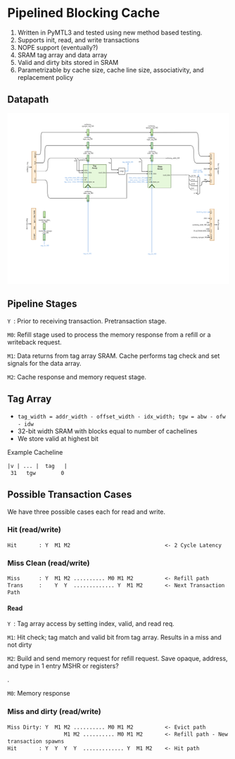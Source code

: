 
# Pipelined Blocking Cache 
1. Written in PyMTL3 and tested using new method based testing.
2. Supports init, read, and write transactions
3. NOPE support (eventually?)
4. SRAM tag array and data array
5. Valid and dirty bits stored in SRAM
6. Parametrizable by cache size, cache line size, associativity, and replacement policy 

## Datapath
![Pipelined Blocking Cache Datapath](/figures/pipelined_blocking_cache.svg)
## Pipeline Stages

`Y `: Prior to receiving transaction. Pretransaction stage.

`M0`: Refill stage used to process the memory response from a refill or a writeback request.

`M1`: Data returns from tag array SRAM. Cache performs tag check and set signals for the data array.

`M2`: Cache response and memory request stage.   

## Tag Array
- `tag_width = addr_width - offset_width - idx_width; tgw = abw - ofw - idw `
- 32-bit width SRAM with blocks equal to number of cachelines
- We store valid at highest bit

Example Cacheline
```
|v | ... |  tag   |
 31   tgw        0
```

## Possible Transaction Cases
We have three possible cases each for read and write.

### Hit (read/write)
```
Hit       : Y  M1 M2                              <- 2 Cycle Latency
```

### Miss Clean (read/write)
```
Miss      : Y  M1 M2 .......... M0 M1 M2          <- Refill path
Trans     :    Y  Y  ............. Y  M1 M2       <- Next Transaction Path 
```
#### Read
`Y `: Tag array access by setting index, valid, and read req.

`M1`: Hit check; tag match and valid bit from tag array. Results in a miss and not dirty

`M2`: Build and send memory request for refill request. Save opaque, address, and type in 1 entry MSHR or registers?

.

`M0`: Memory response   
 

### Miss and dirty (read/write)
```
Miss Dirty: Y  M1 M2 .......... M0 M1 M2          <- Evict path
                  M1 M2 .......... M0 M1 M2       <- Refill path - New transaction spawns
Hit       : Y  Y  Y  Y  ............. Y  M1 M2    <- Hit path
```



